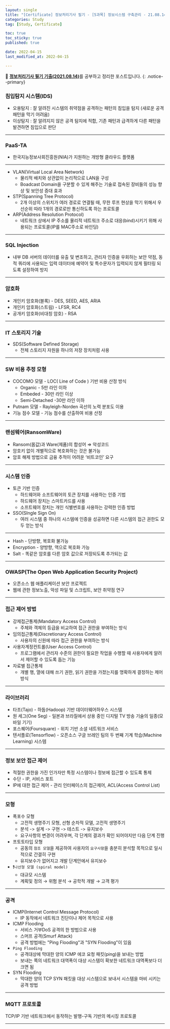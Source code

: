 ```yaml
---
layout: single
title: "[Certificate] 정보처리기사 필기 - [5과목] 정보시스템 구축관리 - 21.08.14"
categories: Study
tag: [Study, Certificate]

toc: true
toc_sticky: true
published: true

date: 2022-04-15
last_modified_at: 2022-04-15

---
```



📄 [**정보처리기사 필기 기출(2021.08.14)**](https://comcbt.com/xe/iz)를 공부하고 정리한 포스트입니다.
{: .notice--primary}


### 침입탐지 시스템(IDS)

- 오용탐지 : 잘 알려진 시스템의 취약점을 공격하는 패턴의 침입을 탐지 (새로운 공격 패턴을 막기 어려움)
- 이상탐지 : 잘 알려지지 않은 공격 탐지에 적합, 기존 패턴과 급격하게 다른 패턴을 발견하면 침입으로 판단

---

### PaaS-TA

- 한국지능정보사회진흥원(NIA)가 지원하는 개방형 클라우드 플랫폼

---

- VLAN(Virtual Local Area Network)
    - 물리적 배치와 상관없이 논리적으로 LAN을 구성
    - Boadcast Domain을 구분할 수 있게 해주는 기술로 접속된 장비들의 성능 향상 및 보안성 증대 효과
- STP(Spanning Tree Protocol)
    - 2개 이상의 스위치가 여러 경로로 연결될 때, 무한 루프 현상을 막기 위해서 우선순위 따라 1개의 경로로만 통신하도록 하는 프로토콜
- ARP(Address Resolution Protocol)
    - 네트워크 상에서 IP 주소를 물리적 네트워크 주소로 대응(bind)시키기 위해 사용되는 프로토콜(IP를 MAC주소로 바인딩)

---

### SQL Injection

- 내부 DB 서버의 데이터를 유출 및 변조하고, 관리자 인증을 우회하는 보안 약점, 동적 쿼리에 사용되는 입력 데이터에 예약어 및 특수문자가 입력되지 않게 필터링 되도록 설정하여 방지

---

### 암호화

- 개인키 암호화(블록) - DES, SEED, AES, ARIA
- 개인키 암호화(스트림) - LFSR, RC4
- 공개키 암호화(비대칭 암호) - RSA

---

### IT 스토리지 기술

- SDS(Software Defined Storage)
    - 전체 스토리지 자원을 하나의 저장 장치처럼 사용

---

### SW 비용 추정 모형

- COCOMO 모델 - LOC( Line of Code ) 기반 비용 산정 방식
    - Organic - 5만 라인 이하
    - Embeded - 30만 라인 이상
    - Semi-Detached -30만 라인 이하
- Putnam 모델 - Rayleigh-Norden 곡선의 노력 분포도 이용
- 기능 점수 모델 - 기능 점수를 산출하여 비용 산정

---

### 랜섬웨어(RansomWare)

- Ransom(몸값)과 Ware(제품)의 합성어 ⇒ 악성코드
- 암호키 없이 개별적으로 복호화하는 것은 불가능
- 암호 해제 방법으로 금융 추적이 어려운 ‘비트코인’ 요구

---

### 시스템 인증

- 토큰 기반 인증
    - 하드웨어와 소프트웨어의 토큰 장치를 사용하는 인증 기법
    - 하드웨어 장치는 스마트카드를 사용
    - 소프트웨어 장치는 개인 식별번호를 사용하는 강력한 인증 방법
- SSO(SIngle Sign On)
    - 여러 시스템 중 하나의 시스템에 인증을 성공하면 다른 시스템의 접근 권한도 모두 얻는 방식

---

- Hash - 단방향, 복호화 불가능
- Encryption - 양방향, 역으로 복호화 가능
- Salt - 똑같은 암호를 다른 암호 값으로 저장되도록 추가되는 값

---

### OWASP(The Open Web Application Security Project)

- 오픈소스 웹 애플리케이션 보안 프로젝트
- 웹에 관한 정보노출, 악성 파일 및 스크립트, 보안 취약점 연구

---

### 접근 제어 방법

- 강제접근통제(Mandatory Access Control)
    - 주체와 객체의 등급을 비교하여 접근 권한을 부여하는 방식
- 임의접근통제(Discretionary Access Control)
    - 사용자의 신원에 따라 접근 권한을 부여하는 방식
- 사용자계정컨트롤(User Access Control)
    - 프로그램에서 관리자 수준의 권한이 필요한 작업을 수행할 때 사용자에게 알려서 제어할 수 있도록 돕는 기능
- 자료별 접근통제
    - 개별 행, 열에 대해 쓰기 권한, 읽기 권한을 가졌는지를 명확하게 결정하는 제어 방식

---

### 라이브러리

- 타조(Tajo) - 하둡(Hadoop) 기반 데이터웨어하우스 시스템
- 원 세그(One Seg) - 일본과 브라질에서 상용 중인 디지털 TV 방송 기술의 일종(모바일 기기)
- 포스퀘어(Foursquare) - 위치 기반 소셜 네트워크 서비스
- 텐서플로(Tensorflow) - 오픈소스 구글 브레인 팀의 두 번째 기계 학습(Machine Learning) 시스템

---

### 정보 보안 접근 제어

- 적절한 권한을 가진 인가자만 특정 시스템이나 정보에 접근할 수 있도록 통제
- 수단 - IP, 서비스 포트
- IP에 대한 접근 제어 - 관리 인터페이스의 접근제어, ACL(Access Control List)

---

### 모형

- 폭포수 모형
    - 고전적 생명주기 모형, 선형 순차적 모델, 고전적 생명주기
    - 분석 -> 설계 -> 구현 -> 테스트 -> 유지보수
    - 요구사항의 변경이 어려우며, 각 단계의 결과가 확인 되어야지만 다음 단계 진행
- 프토토타입 모형
    - 공동의 `참조 모델`을 제공하여 사용자의 `요구사항`을 충분히 분석할 목적으로 일시적으로 간결히 구현
    - 유지보수가 없어지고 개발 단계안에서 유지보수
- ❗️`나선형 모델 (spiral model)`
    - 대규모 시스템
    - 계획및 정의 → 위험 분석 → 공학적 개발 → 고객 평가

---

### 공격

- ICMP(Internet Control Message Protocol)
    - IP 동작에서 네트워크 진단이나 제어 목적으로 사용
- ICMP Flooding
    - 서비스 거부DoS 공격의 한 방법으로 사용
    - 스머프 공격(Smurf Attack)
    - 공격 방법에는 "Ping Flooding"과 "SYN Flooding"이 있음
- `Ping Flooding`
    - 공격대상에 막대한 양의 ICMP 에코 요청 패킷(ping)을 보내는 방법
    - 보내는 쪽의 네트워크 대역폭이 대상 시스템이 확보한 네트워크 대역폭보다 더 크면 됨
- SYN Flooding
    - 막대한 양의 TCP SYN 패킷을 대상 시스템으로 보내서 시스템을 마비 시키는 공격 방법

---

### MQTT 프로토콜

TCP/IP 기반 네트워크에서 동작하는 발행-구독 기반의 메시징 프로토콜

---
